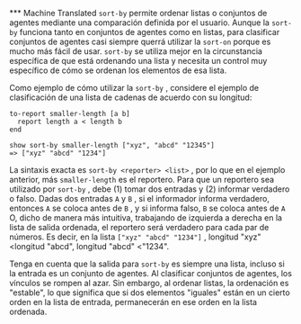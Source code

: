﻿*** Machine Translated
`sort-by` permite ordenar listas o conjuntos de agentes mediante una comparación definida por el usuario. Aunque la `sort-by` funciona tanto en conjuntos de agentes como en listas, para clasificar conjuntos de agentes casi siempre querrá utilizar la `sort-on` porque es mucho más fácil de usar. `sort-by` se utiliza mejor en la circunstancia específica de que está ordenando una lista y necesita un control muy específico de cómo se ordenan los elementos de esa lista.

Como ejemplo de cómo utilizar la `sort-by` , considere el ejemplo de clasificación de una lista de cadenas de acuerdo con su longitud: 

```
to-report smaller-length [a b]
  report length a < length b
end

show sort-by smaller-length ["xyz", "abcd" "12345"]
=> ["xyz" "abcd" "1234"]
```
 La sintaxis exacta es `sort-by <reporter> <list>` , por lo que en el ejemplo anterior, más `smaller-length` es el reportero. Para que un reportero sea utilizado por `sort-by` , debe (1) tomar dos entradas y (2) informar verdadero o falso. Dadas dos entradas `A` y `B` , si el informador informa verdadero, entonces `A` se coloca antes de `B` , y si informa falso, `B` se coloca antes de `A` O, dicho de manera más intuitiva, trabajando de izquierda a derecha en la lista de salida ordenada, el reportero será verdadero para cada par de números. Es decir, en la lista `["xyz" "abcd" "1234"]` , longitud "xyz" &lt;longitud "abcd", longitud "abcd" &lt;"1234".

Tenga en cuenta que la salida para `sort-by` es siempre una lista, incluso si la entrada es un conjunto de agentes. Al clasificar conjuntos de agentes, los vínculos se rompen al azar. Sin embargo, al ordenar listas, la ordenación es "estable", lo que significa que si dos elementos "iguales" están en un cierto orden en la lista de entrada, permanecerán en ese orden en la lista ordenada.